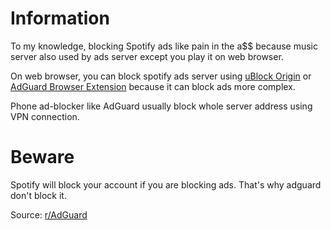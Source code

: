 # Information
To my knowledge, blocking Spotify ads like pain in the a$$ because music server also used by ads server except you play it on web browser.

On web browser, you can block spotify ads server using [uBlock Origin](https://anonym.to/?https://github.com/gorhill/uBlock) or [AdGuard Browser Extension](https://anonym.to/?https://adguard.com/en/adguard-browser-extension/overview.html) because it can block ads more complex.

Phone ad-blocker like AdGuard usually block whole server address using VPN connection.

# Beware
Spotify will block your account if you are blocking ads. That's why adguard don't block it.

Source: [r/AdGuard](https://www.anonymz.com/?https://www.reddit.com/r/Adguard/comments/oc6edb/comment/h3vpspa/)
